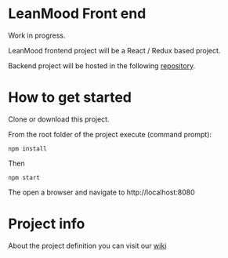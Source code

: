 # LeanMood Front end

Work in progress.

LeanMood frontend project will be a React / Redux based project.

Backend project will be hosted in the following [repository](https://github.com/MasterLemon2016/LeanMoodBackend).

# How to get started

Clone or download this project.

From the root folder of the project execute (command prompt):

```
npm install
```

Then

```
npm start
```

The open a browser and navigate to http://localhost:8080

# Project info

About the project definition you can visit our
[wiki](https://github.com/MasterLemon2016/LeanMood/wiki)
